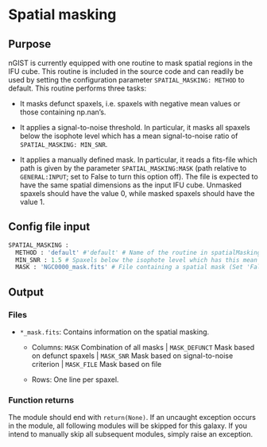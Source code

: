# Spatial masking

## Purpose
nGIST is currently equipped with one routine to mask spatial regions in the IFU cube. This routine is included in the source code and can readily be used by setting the configuration parameter `SPATIAL_MASKING: METHOD` to default. This routine performs three tasks:

- It masks defunct spaxels, i.e. spaxels with negative mean values or those containing np.nan’s.

- It applies a signal-to-noise threshold. In particular, it masks all spaxels below the isophote level which has a mean signal-to-noise ratio of `SPATIAL_MASKING: MIN_SNR`.

- It applies a manually defined mask. In particular, it reads a fits-file which path is given by the parameter `SPATIAL_MASKING:MASK` (path relative to `GENERAL:INPUT`; set to False to turn this option off). The file is expected to have the same spatial dimensions as the input IFU cube. Unmasked spaxels should have the value 0, while masked spaxels should have the value 1.

## Config file input

```py
SPATIAL_MASKING :
  METHOD : 'default' #'default' # Name of the routine in spatialMasking/ (without .py) to perform the tasks. Set 'False' to turn off module. Set 'default' to use the standard GIST implementation.
  MIN_SNR : 1.5 # Spaxels below the isophote level which has this mean signal-to-noise level are masked.
  MASK : 'NGC0000_mask.fits' # File containing a spatial mask (Set 'False' to not include a file).
```

## Output 

### Files

- `*_mask.fits`: Contains information on the spatial masking.

    - Columns: `MASK` Combination of all masks | `MASK_DEFUNCT` Mask based on defunct spaxels | `MASK_SNR` Mask based on signal-to-noise criterion | `MASK_FILE` Mask based on file

    - Rows: One line per spaxel.


### Function returns 

The module should end with `return(None)`. If an uncaught exception occurs in the module, all following modules will be skipped for this galaxy. If you intend to manually skip all subsequent modules, simply raise an exception.